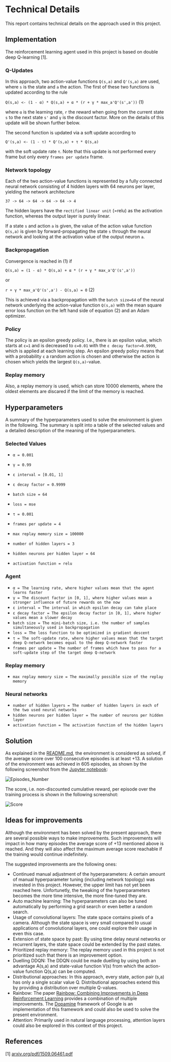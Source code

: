 # Technical Details

This report contains technical details on the approach used in this project.

## Implementation

The reinforcement learning agent used in this project is based on double deep Q-learning [1].

### Q-Updates

In this approach, two action-value functions `Q(s,a)` and `Q'(s,a)` are used, where `s` is the state and `a` the action. The first of these two functions is updated according to the rule

`Q(s,a) <- (1 - α) * Q(s,a) + α * (r + γ * max_a'Q'(s',a'))` (1)

where `α` is the learning rate, `r` the reward when going from the current state `s` to the next state `s'` and `γ` is the discount factor. More on the details of this update will be shown further below.

The second function is updated via a soft update according to

`Q'(s,a) <- (1 - τ) * Q'(s,a) + τ * Q(s,a)`

with the soft update rate `τ`. Note that this update is not performed every frame but only every `frames per update` frame.

### Network topology

Each of the two action-value functions is represented by a fully connected neural network consisting of 4 hidden layers with 64 neurons per layer, yielding the network architecture

`37 -> 64 -> 64 -> 64 -> 64 -> 4`

The hidden layers have the `rectified linear unit` (=relu) as the activation function, whereas the output layer is purely linear.

If a state `s` and action `a` is given, the value of the action value function `Q(s,a)` is given by forward-propagating the state `s` through the neural network and looking at the activation value of the output neuron `a`.

### Backpropagation

Convergence is reached in (1) if 

`Q(s,a) = (1 - α) * Q(s,a) + α * (r + γ * max_a'Q'(s',a'))` 

or 

`r + γ * max_a'Q'(s',a') - Q(s,a) = 0` (2)

This is achieved via a backpropagation with the `batch size=64` of the neural network underlying the action-value function `Q(s,a)` with the mean square error loss function on the left hand side of equation (2) and an Adam optimizer.

### Policy

The policy is an epsilon greedy policy. I.e., there is an epsilon value, which starts at `ε=1` and is decreased to `ε=0.01` with the `ε decay factor=0.9999`, which is applied at each learning step. An epsilon greedy policy means that with a probability `ε` a random action is chosen and otherwise the action is chosen which yields the largest `Q(s,a)`-value.

### Replay memory

Also, a replay memory is used, which can store 10000 elements, where the oldest elements are discared if the limit of the memory is reached.


## Hyperparameters

A summary of the hyperparameters used to solve the environment is given in the following. The summary is split into a table of the selected values and a detailed description of the meaning of the hyperparameters.

### Selected Values

- `α = 0.001`
- `γ = 0.99`
- `ε interval = [0.01, 1]`
- `ε decay factor = 0.9999`
- `batch size = 64`
- `loss = mse`
- `τ = 0.001`
- `frames per update = 4`

- `max replay memory size = 100000`

- `number of hidden layers = 3`
- `hidden neurons per hidden layer = 64`
- `activation function = relu`
 
### Agent
- `α = The learning rate, where higher values mean that the agent learns faster`
- `γ = The discount factor in [0, 1], where higher values mean a stronger influence of future rewards on the now`
- `ε interval = The interval in which epsilon decay can take place`
- `ε decay factor = The epsilon decay factor in [0, 1], where higher values mean a slower decay`
- `batch size = The mini-batch size, i.e. the number of samples simultaneously used in backpropagation`
- `loss = The loss function to be optimized in gradient descent`
- `τ = The soft-update rate, where higher values mean that the target deep Q-network becomes equal to the deep Q-network faster`
- `frames per update = The number of frames which have to pass for a soft-update step of the target deep Q-network`

### Replay memory
- `max replay memory size = The maximally possible size of the replay memory`

### Neural networks
- `number of hidden layers = The number of hidden layers in each of the two used neural networks`
- `hidden neurons per hidden layer = The number of neurons per hidden layer`
- `activation function = The activation function of the hidden layers`

## Solution

As explained in the [README.md](README.md), the environment is considered as solved, if the average score over 100 consecutive episodes is at least +13. A solution of the environment was achieved in 605 episodes, as shown by the following screenshot from the [Jupyter notebook](Main.ipynb):

![Episodes_Number](https://user-images.githubusercontent.com/92691697/137644425-f4d5895c-1ca6-4cf5-8391-bd4a571fbce7.PNG)

The score, i.e. non-discounted cumulative reward, per episode over the training process is shown in the following screenshot:

![Score](https://user-images.githubusercontent.com/92691697/137644387-1fbfb623-07f2-47a5-8ee8-b63c29746261.PNG)

## Ideas for improvements

Although the environment has been solved by the present approach, there are several possible ways to make improvements. Such improvements will impact in how many episodes the average score of +13 mentioned above is reached. And they will also affect the maximum average score reachable if the training would continue indefinitely.

The suggested improvements are the following ones:
- Continued manual adjustment of the hyperparameters: A certain amount of manual hyperparameter tuning (including network topology) was invested in this project. However, the upper limit has not yet been reached here. Unfortunetly, the tweaking of the hyperparameters becomes the more time intensive, the more fine-tuned they are.
- Auto machine learning: The hyperparameters can also be tuned automatically by performing a grid search or even better a random search.
- Usage of convolutional layers: The state space contains pixels of a camera. Although the state space is very small compared to usual applications of convolutional layers, one could explore their usage in even this case.
- Extension of state space by past: By using time delay neural networks or recurrent layers, the state space could be extended by the past states.
- Prioritized replay memory: The replay memory used in this project is not prioritized such that there is an improvement option.
- Duelling DDQN: The DDQN could be made duelling by using both an advantage A(s,a) and state-value function V(s) from which the action-value function Q(s,a) can be computed.
- Distributional approaches: In this approach, every state, action pair (s,a) has only a single scalar value Q. Distributional approaches extend this by providing a distribution over multiple Q-values.
- Rainbow: The paper [Rainbow: Combining Improvements in Deep Reinforcement Learning](https://arxiv.org/pdf/1710.02298.pdf) provides a combination of multiple improvements. The [Dopamine](https://github.com/google/dopamine) framework of Google is an implementation of this framework and could also be used to solve the present environment.
- Attention: Primarily used in natural language processing, attention layers could also be explored in this context of this project.

## References

[1] [arxiv.org/pdf/1509.06461.pdf](https://arxiv.org/pdf/1509.06461.pdf)
